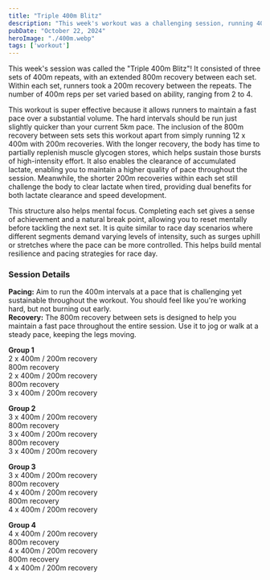 ```yaml
---
title: "Triple 400m Blitz"
description: "This week's workout was a challenging session, running 400m repeats in sets with a longer recovery between each."
pubDate: "October 22, 2024"
heroImage: "./400m.webp"
tags: ['workout']
---
```


This week's session was called the "Triple 400m Blitz"! It consisted of three sets of 400m repeats, with an extended 800m recovery between each set. Within each set, runners took a 200m recovery between the repeats. The number of 400m reps per set varied based on ability, ranging from 2 to 4.

This workout is super effective because it allows runners to maintain a fast pace over a substantial volume. The hard intervals should be run just slightly quicker than your current 5km pace. The inclusion of the 800m recovery between sets sets this workout apart from simply running 12 x 400m with 200m recoveries. With the longer recovery, the body has time to partially replenish muscle glycogen stores, which helps sustain those bursts of high-intensity effort. It also enables the clearance of accumulated lactate, enabling you to maintain a higher quality of pace throughout the session. Meanwhile, the shorter 200m recoveries within each set still challenge the body to clear lactate when tired, providing dual benefits for both lactate clearance and speed development.

This structure also helps mental focus. Completing each set gives a sense of achievement and a natural break point, allowing you to reset mentally before tackling the next set. It is quite similar to race day scenarios where different segments demand varying levels of intensity, such as surges uphill or stretches where the pace can be more controlled. This helps build mental resilience and pacing strategies for race day.

### Session Details

**Pacing:** Aim to run the 400m intervals at a pace that is challenging yet sustainable throughout the workout. You should feel like you're working hard, but not burning out early.  
**Recovery:** The 800m recovery between sets is designed to help you maintain a fast pace throughout the entire session. Use it to jog or walk at a steady pace, keeping the legs moving.

**Group 1**  
2 x 400m / 200m recovery  
800m recovery  
2 x 400m / 200m recovery  
800m recovery  
3 x 400m / 200m recovery  

**Group 2**  
3 x 400m / 200m recovery  
800m recovery  
3 x 400m / 200m recovery  
800m recovery  
3 x 400m / 200m recovery  

**Group 3**  
3 x 400m / 200m recovery  
800m recovery  
4 x 400m / 200m recovery  
800m recovery  
4 x 400m / 200m recovery  

**Group 4**  
4 x 400m / 200m recovery  
800m recovery  
4 x 400m / 200m recovery  
800m recovery  
4 x 400m / 200m recovery  
